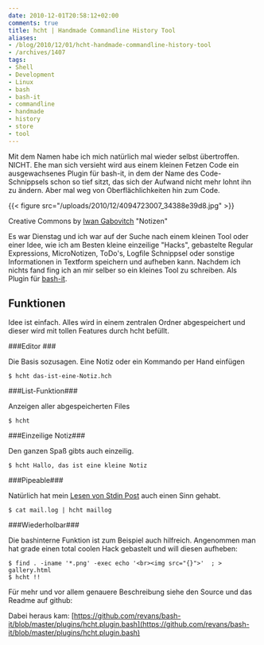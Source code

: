 ```yaml
---
date: 2010-12-01T20:58:12+02:00
comments: true
title: hcht | Handmade Commandline History Tool
aliases:
- /blog/2010/12/01/hcht-handmade-commandline-history-tool
- /archives/1407
tags:
- Shell
- Development
- Linux
- bash
- bash-it
- commandline
- handmade
- history
- store
- tool
---
```


Mit dem Namen habe ich mich natürlich mal wieder selbst übertroffen. NICHT.
Ehe man sich versieht wird aus einem kleinen Fetzen Code ein ausgewachsenes
Plugin für bash-it, in dem der Name des Code-Schnippsels schon so tief
sitzt, das sich der Aufwand nicht mehr lohnt ihn zu ändern. Aber mal weg
von Oberflächlichkeiten hin zum Code.

{{< figure src="/uploads/2010/12/4094723007_34388e39d8.jpg" >}}

Creative Commons by [Iwan Gabovitch](http://www.flickr.com/photos/qubodup/) "Notizen"

Es war Dienstag und ich war auf der Suche nach einem kleinen Tool oder
einer Idee, wie ich am Besten kleine einzeilige "Hacks", gebastelte Regular
Expressions, MicroNotizen, ToDo's, Logfile Schnippsel oder sonstige
Informationen in Textform speichern und aufheben kann.  Nachdem ich nichts
fand fing ich an mir selber so ein kleines Tool zu schreiben. Als Plugin
für [bash-it](http://github.com/revans/bash-it).


## Funktionen

Idee ist einfach. Alles wird in einem zentralen Ordner abgespeichert und
dieser wird mit tollen Features durch hcht befüllt.

###Editor ###

Die Basis sozusagen. Eine Notiz oder ein Kommando per Hand einfügen

```
$ hcht das-ist-eine-Notiz.hch
```

###List-Funktion###

Anzeigen aller abgespeicherten Files

```
$ hcht
```

###Einzeilige Notiz###

Den ganzen Spaß gibts auch einzeilig.

```
$ hcht Hallo, das ist eine kleine Notiz
```

###Pipeable###

Natürlich hat mein [Lesen von Stdin Post](/archives/1402) auch einen Sinn gehabt.

```
$ cat mail.log | hcht maillog

```

###Wiederholbar###

Die bashinterne Funktion ist zum Beispiel auch hilfreich. Angenommen man
hat grade einen total coolen Hack gebastelt und will diesen aufheben:

```
$ find . -iname '*.png' -exec echo '<br><img src="{}">'  ; > gallery.html
$ hcht !!
```

Für mehr und vor allem genauere Beschreibung siehe den Source und das
Readme auf github:

Dabei heraus kam:
[https://github.com/revans/bash-it/blob/master/plugins/hcht.plugin.bash](https://github.com/revans/bash-it/blob/master/plugins/hcht.plugin.bash)
